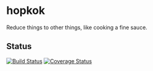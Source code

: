 hopkok
======

Reduce things to other things, like cooking a fine sauce.

Status
------

[![Build Status](https://travis-ci.org/mstade/hopkok.png?branch=master)](https://travis-ci.org/mstade/hopkok)
[![Coverage Status](https://coveralls.io/repos/mstade/hopkok/badge.png?branch=master)](https://coveralls.io/r/mstade/hopkok?branch=master)